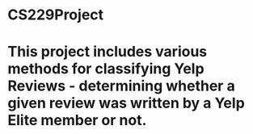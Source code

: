# CS229Project
# This project includes various methods for classifying Yelp Reviews - determining whether a given review was written by a Yelp Elite member or not.
